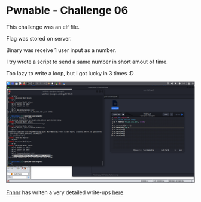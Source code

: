 # Pwnable - Challenge 06

This challenge was an elf file.

Flag was stored on server.

Binary was receive 1 user input as a number.

I try wrote a script to send a same number in short amout of time.

Too lazy to write a loop, but i got lucky in 3 times :D

![Pasted image 20221001134036](./pwn-challenge06.assets/Pasted%20image%2020221001134036.png)

[Fnnnr](https://medium.com/@fnnnr) has writen a very detailed write-ups [here](https://medium.com/@fnnnr/tctt2022-pwnable-06-a0e8b83ab447)
